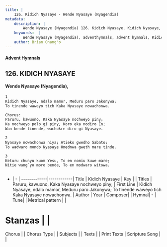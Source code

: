 ```yaml
---
title: |
    126. Kidich Nyasaye - Wende Nyasaye (Nyagendia)
metadata:
    description: |
        Wende Nyasaye (Nyagendia) 126. Kidich Nyasaye. Kidich Nyasaye, ndalo mamor, Meduru paro Jakonywa; To tinende waweyo tich Kaka Nyasaye nowachonwa.  Chorus: Paruru, kawuono, Kaka Nyasaye nochweyo piny; Ka nochweyo polo gi piny, Koro eka nodiro En; Wan bende tinende, wachokre diro gi Nyasaye.  
    keywords:  |
        Wende Nyasaye (Nyagendia), adventhymnals, advent hymnals, Kidich Nyasaye, Kidich Nyasaye, ndalo mamor, Meduru paro Jakonywa; To tinende waweyo tich Kaka Nyasaye nowachonwa.. Paruru, kawuono, Kaka Nyasaye nochweyo piny;
    author: Brian Onang'o
---
```


#### Advent Hymnals
## 126. KIDICH NYASAYE
####  Wende Nyasaye (Nyagendia),

```txt
1
Kidich Nyasaye, ndalo mamor, Meduru paro Jakonywa;
To tinende waweyo tich Kaka Nyasaye nowachonwa.

Chorus:
Paruru, kawuono, Kaka Nyasaye nochweyo piny;
Ka nochweyo polo gi piny, Koro eka nodiro En;
Wan bende tinende, wachokre diro gi Nyasaye.

2
Nyasaye nowachonwa niya; Atieko gwedho Sabato;
To wadwaro mondo Nyasaye Omednwa gweth mare tinde.

3
Keturu chunyu kuom Yesu, To en nomiu kuwe mare;
Nitie wang`yo moro bende, To en modwaro witowa.



```

- |   -  |
-------------|------------|
Title | Kidich Nyasaye |
Key |  |
Titles | Paruru, kawuono, Kaka Nyasaye nochweyo piny; |
First Line | Kidich Nyasaye, ndalo mamor, Meduru paro Jakonywa; To tinende waweyo tich Kaka Nyasaye nowachonwa. |
Author | 
Year | 
Composer| |
Hymnal|  - |
Tune|  |
Metrical pattern | |
# Stanzas |  |
Chorus |  |
Chorus Type |  |
Subjects | |
Texts |  |
Print Texts | 
Scripture Song |  |
    
